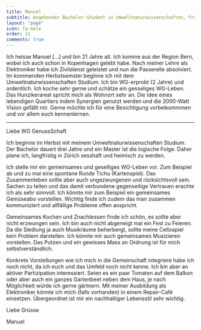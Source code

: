 ```yaml
---
title: Manuel
subtitle: Angehender Bachelor-Student in Umweltnaturwissenschaften, früher Elektroniker
layout: "page"
icon: fa-male
order: 11
comments: true
---
```


Ich heisse Manuel [...] und bin 21 Jahre alt. Ich komme aus der Region Bern, wobei ich auch schon in Kopenhagen gelebt habe. Nach meiner Lehre als Elektroniker habe ich Zivildienst geleistet und nun die Passerelle absolviert. Im kommenden Herbstsemster beginne ich mit dem Umweltnaturwissenschaften Studium.
Ich bin WG-erprobt (2 Jahre) und ordentlich. Ich koche sehr gerne und schätze ein gesseliges WG-Leben.
Das Hunzikerareal spricht mich als Wohnort sehr an. Die Idee eines lebendigen Quartiers indem Synergien genutzt werden und die 2000-Watt Vision gefällt mir.
Gerne möchte ich für eine Besichtigung vorbeikommmen und vor allem euch kennenlernen.

---

Liebe WG GenussSchaft

Ich beginne im Herbst mit meinem Umweltnaturwissenschaften Studium. Der Bachelor dauert drei Jahre und ein Master ist die logische Folge. Daher plane ich, langfristig in Zürich sesshaft und heimisch zu werden.

Ich stelle mir ein gemeinsames und geselliges WG-Leben vor. Zum Beispiel ab und zu mal eine spontane Runde Tichu (Kartenspiel). Das Zusammenleben sollte aber auch ungezwungenen und rücksichtsvoll sein. Sachen zu teilen und das damit verbundene gegenseitige Vertrauen erachte ich als sehr sinnvoll. Ich könnte mir zum Beispiel ein gemeinsames Gemüseabo vorstellen. Wichtig finde ich zudem das man zusammen kommuniziert und allfällige Probleme offen anspricht.

Gemeinsames Kochen und Znachtessen finde ich schön, es sollte aber nicht erzwungen sein. Ich bin auch nicht abgeneigt mal ein Fest zu Feieren. Da die Siedlung ja auch Musikräume beherbergt, sollte meine Cellospiel kein Problem darstellen. Ich könnte mir auch gemeinsames Musizieren vorstellen. Das Putzen und ein gewisses Mass an Ordnung ist für mich selbstverständlich.

Konkrete Vorstellungen wie ich mich in die Gemeinschaft integriere habe ich noch nicht, da ich euch und das Umfeld noch nicht kenne. Ich bin aber an aktiver Partizipation interessiert. Seien es ein paar Tomaten auf dem Balkon oder aber auch ein ganzes Gartenbeet neben dem Haus, je nach Möglichkeit würde ich gerne gärtnern. Mit meiner Ausbildung als Elektroniker könnte ich mich (falls vorhanden) in einem Repair-Café einsetzen.
Übergeordnet ist mir ein nachhaltiger Lebensstil sehr wichtig.

Liebe Grüsse

Manuel
